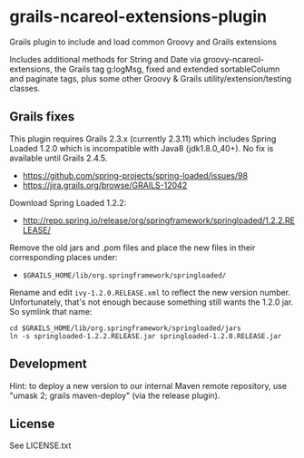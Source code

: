 # grails-ncareol-extensions-plugin

Grails plugin to include and load common Groovy and Grails extensions

Includes additional methods for String and Date via groovy-ncareol-extensions,
the Grails tag g:logMsg, fixed and extended sortableColumn and paginate tags,
plus some other Groovy & Grails utility/extension/testing classes.

## Grails fixes

This plugin requires Grails 2.3.x (currently 2.3.11) which
includes Spring Loaded 1.2.0 which is incompatible with Java8 (jdk1.8.0_40+).
No fix is available until Grails 2.4.5.

 * https://github.com/spring-projects/spring-loaded/issues/98
 * https://jira.grails.org/browse/GRAILS-12042

Download Spring Loaded 1.2.2:

 * http://repo.spring.io/release/org/springframework/springloaded/1.2.2.RELEASE/

Remove the old jars and .pom files and place the new files in
their corresponding places under:

 * `$GRAILS_HOME/lib/org.springframework/springloaded/`

Rename and edit `ivy-1.2.0.RELEASE.xml` to reflect the new version number.
Unfortunately, that's not enough because something still wants the 1.2.0 jar.
So symlink that name:

    cd $GRAILS_HOME/lib/org.springframework/springloaded/jars
    ln -s springloaded-1.2.2.RELEASE.jar springloaded-1.2.0.RELEASE.jar

## Development

Hint: to deploy a new version to our internal Maven remote repository,
use "umask 2; grails maven-deploy" (via the release plugin).

## License

See LICENSE.txt
